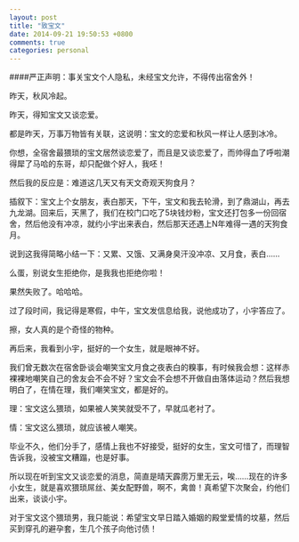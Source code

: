 ```yaml
---
layout: post
title: "致宝文"
date: 2014-09-21 19:50:53 +0800
comments: true
categories: personal
---
```

####严正声明：事关宝文个人隐私，未经宝文允许，不得传出宿舍外！  

昨天，秋风冷起。  

昨天，得知宝文又谈恋爱。  

都是昨天，万事万物皆有关联，这说明：宝文的恋爱和秋风一样让人感到冰冷。  

你想，全宿舍最猥琐的宝文居然谈恋爱了，而且是又谈恋爱了，而帅得血了呼啦潮得犀了马哈的东哥，却只配做个好人，我呸！  

然后我的反应是：难道这几天又有天文奇观天狗食月？  

插叙下：宝文上个女朋友，表白那天，下午，宝文和我去轮滑，到了鼎湖山，再去九龙湖。回来后，天黑了，我们在校门口吃了5块钱炒粉，宝文还打包多一份回宿舍，然后他没有冲凉，就约小宇出来表白，然后那天还遇上N年难得一遇的天狗食月。  

说到这我得简略小结一下：又累、又饿、又满身臭汗没冲凉、又月食，表白……  

么蛋，别说女生拒绝你，是我我也拒绝你啦！  

果然失败了。哈哈哈。  

过了段时间，我记得是寒假，中午，宝文发信息给我，说他成功了，小宇答应了。  

擦，女人真的是个奇怪的物种。  

再后来，我看到小宇，挺好的一个女生，就是眼神不好。  

我们曾无数次在宿舍卧谈会嘲笑宝文月食之夜表白的糗事，有时候我会想：这样赤裸裸地嘲笑自己的舍友会不会不好？宝文会不会想不开做自由落体运动？然后我想明白了，在情在理，我们嘲笑宝文，都是好的。  

理：宝文这么猥琐，如果被人笑笑就受不了，早就瓜老衬了。  

情：宝文这么猥琐，就应该被人嘲笑。  

毕业不久，他们分手了，感情上我也不好接受，挺好的女生，宝文可惜了，而理智告诉我，没被宝文糟蹋，也是好事。  

所以现在听到宝文又谈恋爱的消息，简直是晴天霹雳万里无云，唉……现在的许多小女生，就是喜欢猥琐屌丝、美女配野兽，啊不，禽兽！真希望下次聚会，约他们出来，谈谈小宇。  

对于宝文这个猥琐男，我只能说：希望宝文早日踏入婚姻的殿堂爱情的坟墓，然后买到穿孔的避孕套，生几个孩子向他讨债！
